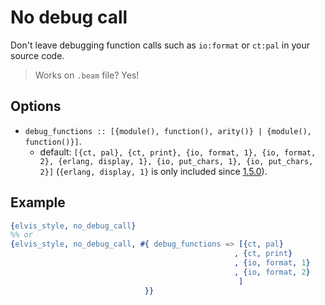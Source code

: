 # No debug call

Don't leave debugging function calls such as `io:format` or `ct:pal` in your source code.

> Works on `.beam` file? Yes!

## Options

- `debug_functions :: [{module(), function(), arity()} | {module(), function()}]`.
  - default: `[{ct, pal}, {ct, print}, {io, format, 1}, {io, format, 2}, {erlang, display, 1},
    {io, put_chars, 1}, {io, put_chars, 2}]`
  (`{erlang, display, 1}` is only included since
  [1.5.0](https://github.com/inaka/elvis_core/releases/tag/1.5.0)).

## Example

```erlang
{elvis_style, no_debug_call}
%% or
{elvis_style, no_debug_call, #{ debug_functions => [{ct, pal}
                                                  , {ct, print}
                                                  , {io, format, 1}
                                                  , {io, format, 2}
                                                   ]
                              }}
```
